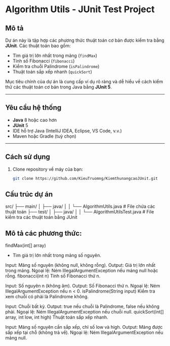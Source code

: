 # Algorithm Utils - JUnit Test Project

## Mô tả
Dự án này là tập hợp các phương thức thuật toán cơ bản được kiểm tra bằng **JUnit**. Các thuật toán bao gồm:
- Tìm giá trị lớn nhất trong mảng (`findMax`)
- Tính số Fibonacci (`fibonacci`)
- Kiểm tra chuỗi Palindrome (`isPalindrome`)
- Thuật toán sắp xếp nhanh (`quickSort`)

Mục tiêu chính của dự án là cung cấp ví dụ rõ ràng và dễ hiểu về cách kiểm thử các thuật toán cơ bản trong Java bằng **JUnit 5**.

---

## Yêu cầu hệ thống
- **Java** 8 hoặc cao hơn
- **JUnit** 5
- IDE hỗ trợ Java (IntelliJ IDEA, Eclipse, VS Code, v.v.)
- Maven hoặc Gradle (tuỳ chọn)

---

## Cách sử dụng

1. Clone repository về máy của bạn:
   ```bash
   git clone https://github.com/KieuTruomng/KiemthunangcaoJUnit.git
## Cấu trúc dự án
src/
├── main/
│   ├── java/
│   │   └── AlgorithmUtils.java   # File chứa các thuật toán
├── test/
│   ├── java/
│   │   └── AlgorithmUtilsTest.java  # File kiểm tra các thuật toán bằng JUnit


## Mô tả các phương thức:
findMax(int[] array)
- Tìm giá trị lớn nhất trong mảng số nguyên.

Input: Mảng số nguyên (không null, không rỗng).
Output: Giá trị lớn nhất trong mảng.
Ngoại lệ: Ném IllegalArgumentException nếu mảng null hoặc rỗng.
fibonacci(int n)
Tính số Fibonacci thứ n.

Input: Số nguyên n (không âm).
Output: Số Fibonacci thứ n.
Ngoại lệ: Ném IllegalArgumentException nếu n < 0.
isPalindrome(String input)
Kiểm tra xem chuỗi có phải là Palindrome không.

Input: Chuỗi bất kỳ.
Output: true nếu chuỗi là Palindrome, false nếu không phải.
Ngoại lệ: Ném IllegalArgumentException nếu chuỗi null.
quickSort(int[] array, int low, int high)
Thuật toán sắp xếp nhanh.

Input: Mảng số nguyên cần sắp xếp, chỉ số low và high.
Output: Mảng được sắp xếp tại chỗ (không trả về).
Ngoại lệ: Ném IllegalArgumentException nếu mảng null.

